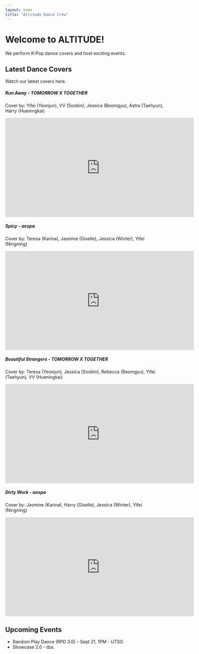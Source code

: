 ```yaml
---
layout: home
title: "Altitude Dance Crew"
---
```


# Welcome to ALTITUDE!

We perform K-Pop dance covers and host exciting events.

## Latest Dance Covers

Watch our latest covers here. 

##### Run Away - TOMORROW X TOGETHER

Cover by: Yifei (Yeonjun), VV (Soobin), Jessica (Beomgyu), Astra (Taehyun), Harry (Hueningkai)

<iframe width="600" height="315" src="https://www.youtube.com/embed/OCKlWPX7R3M" frameborder="0" allowfullscreen></iframe>

##### Spicy - aespa

Cover by: Teresa (Karina), Jasmine (Giselle), Jessica (Winter), Yifei (Ningning)

<iframe width="600" height="315" src="https://www.youtube.com/embed/sI48AGWgqwQ" frameborder="0" allowfullscreen></iframe>

##### Beautiful Strangers - TOMORROW X TOGETHER

Cover by: Teresa (Yeonjun), Jessica (Soobin), Rebecca (Beomgyu), Yifei (Taehyun), VV (Hueningkai)

<iframe width="600" height="315" src="https://www.youtube.com/embed/bd3Z2BitgmQ" frameborder="0" allowfullscreen></iframe>

##### Dirty Work - aespa

Cover by: Jasmine (Karina), Harry (Giselle), Jessica (Winter), Yifei (Ningning)

<iframe width="600" height="315" src="https://www.youtube.com/embed/plN2OYht_Lc" frameborder="0" allowfullscreen></iframe>

## Upcoming Events

- Random Play Dance (RPD 3.0) – Sept 21, 1PM - UTSG
- Showcase 2.0 - tba.
